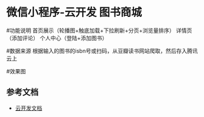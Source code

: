 # 微信小程序-云开发 图书商城
#功能说明
首页展示（轮播图+触底加载+下拉刷新+分页+浏览量排序）
详情页（添加评论）
个人中心（登陆+添加图书）

#数据来源
根据输入的图书的isbn号或扫码，从豆瓣读书网站爬取，然后存入腾讯云上

#效果图




## 参考文档

- [云开发文档](https://developers.weixin.qq.com/miniprogram/dev/wxcloud/basis/getting-started.html)

